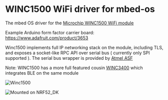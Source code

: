 # WINC1500 WiFi driver for mbed-os

The mbed OS driver for the [Microchip WINC1500 WiFi module](https://www.microchip.com/wwwproducts/en/ATwinc1500)

Example Arduino form factor carrier board: https://www.adafruit.com/product/3653

Winc1500 implements full IP networking stack on the module, including TLS, and exposes a socket-like RPC API over serial bus ( currently only SPI supported ). The serial bus wrapper is provided by [Atmel ASF](http://asf.atmel.com/docs/latest/)

Note: WINC1500 has a more full featured cousin [WINC3400](https://www.microchip.com/wwwproducts/en/ATWINC3400) which integrates BLE on the same module

![Winc1500](https://cdn-shop.adafruit.com/970x728/3653-00.jpg)

![Mounted on NRF52_DK](https://user-images.githubusercontent.com/2791653/47598783-1a82e180-d956-11e8-9386-c69a3fe77964.jpg)
